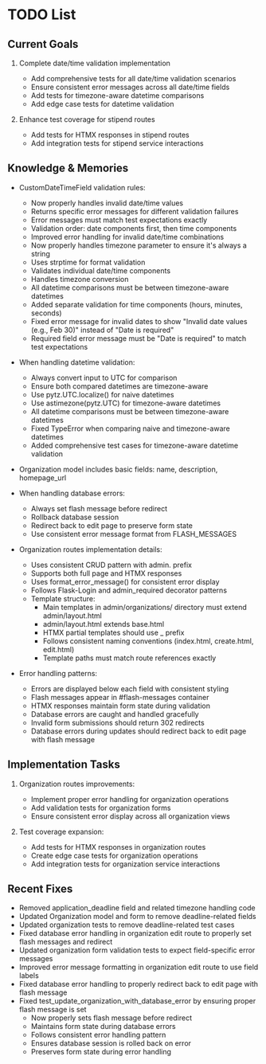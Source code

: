# TODO List

## Current Goals
1. Complete date/time validation implementation
   - Add comprehensive tests for all date/time validation scenarios
   - Ensure consistent error messages across all date/time fields
   - Add tests for timezone-aware datetime comparisons
   - Add edge case tests for datetime validation

2. Enhance test coverage for stipend routes
   - Add tests for HTMX responses in stipend routes
   - Add integration tests for stipend service interactions

## Knowledge & Memories
- CustomDateTimeField validation rules:
  * Now properly handles invalid date/time values
  * Returns specific error messages for different validation failures
  * Error messages must match test expectations exactly
  * Validation order: date components first, then time components
  * Improved error handling for invalid date/time combinations
  * Now properly handles timezone parameter to ensure it's always a string
  * Uses strptime for format validation
  * Validates individual date/time components
  * Handles timezone conversion
  * All datetime comparisons must be between timezone-aware datetimes
  * Added separate validation for time components (hours, minutes, seconds)
  * Fixed error message for invalid dates to show "Invalid date values (e.g., Feb 30)" instead of "Date is required"
  * Required field error message must be "Date is required" to match test expectations

- When handling datetime validation:
  * Always convert input to UTC for comparison
  * Ensure both compared datetimes are timezone-aware
  * Use pytz.UTC.localize() for naive datetimes
  * Use astimezone(pytz.UTC) for timezone-aware datetimes
  * All datetime comparisons must be between timezone-aware datetimes
  * Fixed TypeError when comparing naive and timezone-aware datetimes
  * Added comprehensive test cases for timezone-aware datetime validation

- Organization model includes basic fields: name, description, homepage_url
- When handling database errors:
  * Always set flash message before redirect
  * Rollback database session
  * Redirect back to edit page to preserve form state
  * Use consistent error message format from FLASH_MESSAGES
- Organization routes implementation details:
  * Uses consistent CRUD pattern with admin. prefix
  * Supports both full page and HTMX responses
  * Uses format_error_message() for consistent error display
  * Follows Flask-Login and admin_required decorator patterns
  * Template structure:
    * Main templates in admin/organizations/ directory must extend admin/layout.html
    * admin/layout.html extends base.html
    * HTMX partial templates should use _ prefix
    * Follows consistent naming conventions (index.html, create.html, edit.html)
    * Template paths must match route references exactly

- Error handling patterns:
  * Errors are displayed below each field with consistent styling
  * Flash messages appear in #flash-messages container
  * HTMX responses maintain form state during validation
  * Database errors are caught and handled gracefully
  * Invalid form submissions should return 302 redirects
  * Database errors during updates should redirect back to edit page with flash message

## Implementation Tasks
1. Organization routes improvements:
   - Implement proper error handling for organization operations
   - Add validation tests for organization forms
   - Ensure consistent error display across all organization views

2. Test coverage expansion:
   - Add tests for HTMX responses in organization routes
   - Create edge case tests for organization operations
   - Add integration tests for organization service interactions

## Recent Fixes
- Removed application_deadline field and related timezone handling code
- Updated Organization model and form to remove deadline-related fields
- Updated organization tests to remove deadline-related test cases
- Fixed database error handling in organization edit route to properly set flash messages and redirect
- Updated organization form validation tests to expect field-specific error messages
- Improved error message formatting in organization edit route to use field labels
- Fixed database error handling to properly redirect back to edit page with flash message
- Fixed test_update_organization_with_database_error by ensuring proper flash message is set
  * Now properly sets flash message before redirect
  * Maintains form state during database errors
  * Follows consistent error handling pattern
  * Ensures database session is rolled back on error
  * Preserves form state during error handling

